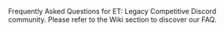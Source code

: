 Frequently Asked Questions for ET: Legacy Competitive Discord community. Please refer to the Wiki section to discover our FAQ.
